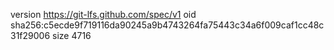 version https://git-lfs.github.com/spec/v1
oid sha256:c5ecde9f719116da90245a9b4743264fa75443c34a6f009caf1cc48c31f29006
size 4716
